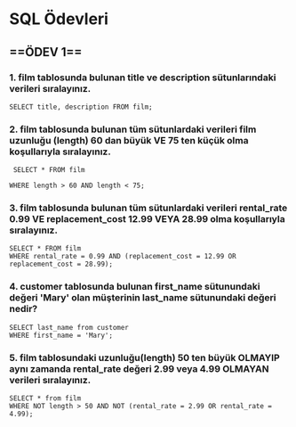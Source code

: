 # SQL Ödevleri

## ==ÖDEV 1==

### 1. film  tablosunda bulunan  title  ve  description  sütunlarındaki verileri sıralayınız.

`` SELECT title, description FROM film; ``

### 2.  film  tablosunda bulunan tüm sütunlardaki verileri film uzunluğu (length) 60 dan büyük  VE  75 ten küçük olma koşullarıyla sıralayınız.

```
 SELECT * FROM film

WHERE length > 60 AND length < 75; 
 ```

### 3.  film  tablosunda bulunan tüm sütunlardaki verileri rental_rate 0.99  **VE**  replacement_cost 12.99  **VEYA**  28.99 olma koşullarıyla sıralayınız.
```
SELECT * FROM film
WHERE rental_rate = 0.99 AND (replacement_cost = 12.99 OR replacement_cost = 28.99);
```
### 4.  customer  tablosunda bulunan first_name sütunundaki değeri 'Mary' olan müşterinin last_name sütunundaki değeri nedir?

```
SELECT last_name from customer
WHERE first_name = 'Mary';
````

### 5.  film  tablosundaki uzunluğu(length) 50 ten büyük OLMAYIP aynı zamanda rental_rate değeri 2.99 veya 4.99 OLMAYAN verileri sıralayınız.

```
SELECT * from film
WHERE NOT length > 50 AND NOT (rental_rate = 2.99 OR rental_rate = 4.99);
```
